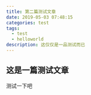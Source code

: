 ```yaml
---
title: 第二篇测试文章
date: 2019-05-03 07:48:15
categories: test
tags: 
  - test
  - helloworld
description: 这仅仅是一品测试而已
---
```


## 这是一篇测试文章
测试一下吧